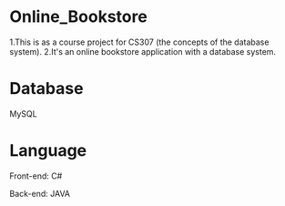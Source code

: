 # Online_Bookstore
1.This is as a course project for CS307 (the concepts of the database system).
2.It's an online bookstore application with a database system.
# Database
MySQL
# Language 
Front-end: C#

Back-end: JAVA
